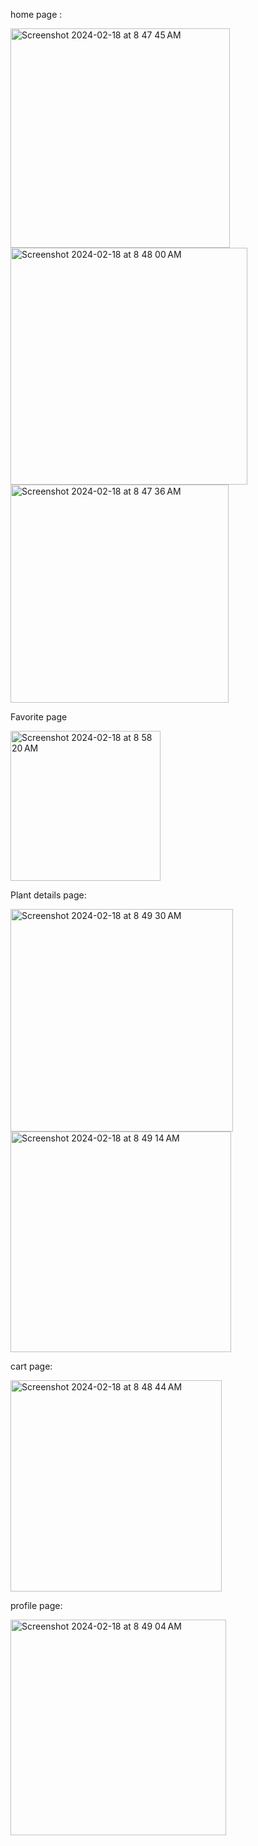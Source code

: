 home page : 

<img width="351" alt="Screenshot 2024-02-18 at 8 47 45 AM" src="https://github.com/shaimaathu/Project-3/assets/155615972/9fffd21a-9b00-40e3-be9c-82e7a5d39673">
<img width="379" alt="Screenshot 2024-02-18 at 8 48 00 AM" src="https://github.com/shaimaathu/Project-3/assets/155615972/f91c6333-72f5-413f-9131-273235ec9cc2">
<img width="349" alt="Screenshot 2024-02-18 at 8 47 36 AM" src="https://github.com/shaimaathu/Project-3/assets/155615972/4d2cebc9-6e61-4e8a-b60a-117b9b2e64f1">

Favorite page

<img width="240" alt="Screenshot 2024-02-18 at 8 58 20 AM" src="https://github.com/shaimaathu/Project-3/assets/155615972/c39d25b1-4a4c-45ad-958d-2b59d99bde17">

Plant details page:

<img width="356" alt="Screenshot 2024-02-18 at 8 49 30 AM" src="https://github.com/shaimaathu/Project-3/assets/155615972/ef4720dc-bb3a-4c27-aa7e-746c17f30437">
<img width="353" alt="Screenshot 2024-02-18 at 8 49 14 AM" src="https://github.com/shaimaathu/Project-3/assets/155615972/97877eea-2e49-4edc-91fc-1f26c215e29d">

cart page:

<img width="338" alt="Screenshot 2024-02-18 at 8 48 44 AM" src="https://github.com/shaimaathu/Project-3/assets/155615972/0a7687a6-6cfd-42f4-ae11-cd6ae983e7b0">


profile page: 

<img width="345" alt="Screenshot 2024-02-18 at 8 49 04 AM" src="https://github.com/shaimaathu/Project-3/assets/155615972/ec64e982-e809-43c5-941d-f98130ecbfb7">




